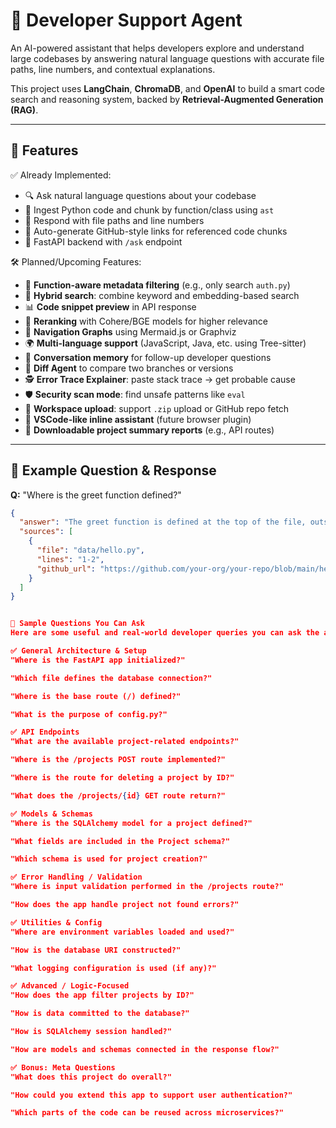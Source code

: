 # 🧠 Developer Support Agent

An AI-powered assistant that helps developers explore and understand large codebases by answering natural language questions with accurate file paths, line numbers, and contextual explanations.

This project uses **LangChain**, **ChromaDB**, and **OpenAI** to build a smart code search and reasoning system, backed by **Retrieval-Augmented Generation (RAG)**.

---

## 🚀 Features

✅ Already Implemented:
- 🔍 Ask natural language questions about your codebase
- 📂 Ingest Python code and chunk by function/class using `ast`
- 🔗 Respond with file paths and line numbers
- 📎 Auto-generate GitHub-style links for referenced code chunks
- 🧠 FastAPI backend with `/ask` endpoint

🛠️ Planned/Upcoming Features:
- 🧠 **Function-aware metadata filtering** (e.g., only search `auth.py`)
- 🧩 **Hybrid search**: combine keyword and embedding-based search
- 📊 **Code snippet preview** in API response
- 🔁 **Reranking** with Cohere/BGE models for higher relevance
- 🧭 **Navigation Graphs** using Mermaid.js or Graphviz
- 🌍 **Multi-language support** (JavaScript, Java, etc. using Tree-sitter)
- 🧵 **Conversation memory** for follow-up developer questions
- 🔄 **Diff Agent** to compare two branches or versions
- 🕵️ **Error Trace Explainer**: paste stack trace → get probable cause
- 🛡️ **Security scan mode**: find unsafe patterns like `eval`
- 🧰 **Workspace upload**: support `.zip` upload or GitHub repo fetch
- 🧠 **VSCode-like inline assistant** (future browser plugin)
- 📄 **Downloadable project summary reports** (e.g., API routes)

---

## 🧪 Example Question & Response

**Q:** "Where is the greet function defined?"

```json
{
  "answer": "The greet function is defined at the top of the file, outside any class.",
  "sources": [
    {
      "file": "data/hello.py",
      "lines": "1-2",
      "github_url": "https://github.com/your-org/your-repo/blob/main/hello.py#L1-L2"
    }
  ]
}


🧠 Sample Questions You Can Ask
Here are some useful and real-world developer queries you can ask the agent after ingesting a GitHub repo like portfolio_backend:

✅ General Architecture & Setup
"Where is the FastAPI app initialized?"

"Which file defines the database connection?"

"Where is the base route (/) defined?"

"What is the purpose of config.py?"

✅ API Endpoints
"What are the available project-related endpoints?"

"Where is the /projects POST route implemented?"

"Where is the route for deleting a project by ID?"

"What does the /projects/{id} GET route return?"

✅ Models & Schemas
"Where is the SQLAlchemy model for a project defined?"

"What fields are included in the Project schema?"

"Which schema is used for project creation?"

✅ Error Handling / Validation
"Where is input validation performed in the /projects route?"

"How does the app handle project not found errors?"

✅ Utilities & Config
"Where are environment variables loaded and used?"

"How is the database URI constructed?"

"What logging configuration is used (if any)?"

✅ Advanced / Logic-Focused
"How does the app filter projects by ID?"

"How is data committed to the database?"

"How is SQLAlchemy session handled?"

"How are models and schemas connected in the response flow?"

✅ Bonus: Meta Questions
"What does this project do overall?"

"How could you extend this app to support user authentication?"

"Which parts of the code can be reused across microservices?"